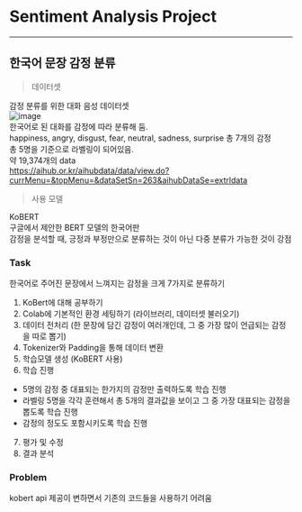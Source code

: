#  Sentiment Analysis Project
___  



## 한국어 문장 감정 분류
  
> 데이터셋  

감정 분류를 위한 대화 음성 데이터셋  
![image](https://github.com/mjkim0819/NI2L_STUDY/assets/108729047/42f52d40-b967-4bc8-9260-bf4ef82bee12)  
한국어로 된 대화를 감정에 따라 분류해 둠.  
happiness, angry, disgust, fear, neutral, sadness, surprise 총 7개의 감정  
총 5명을 기준으로 라벨링이 되어있음.  
약 19,374개의 data   
https://aihub.or.kr/aihubdata/data/view.do?currMenu=&topMenu=&dataSetSn=263&aihubDataSe=extrldata  
  
  
> 사용 모델 

KoBERT  
구글에서 제안한 BERT 모델의 한국어판  
감정을 분석할 때, 긍정과 부정만으로 분류하는 것이 아닌 다중 분류가 가능한 것이 강점  

  
  
### Task
한국어로 주어진 문장에서 느껴지는 감정을 크게 7가지로 분류하기  
1. KoBert에 대해 공부하기
2. Colab에 기본적인 환경 세팅하기 (라이브러리, 데이터셋 불러오기)
3. 데이터 전처리 (한 문장에 담긴 감정이 여러개인데, 그 중 가장 많이 언급되는 감정을 따로 뽑기)
4. Tokenizer와 Padding을 통해 데이터 변환
5. 학습모델 생성 (KoBERT 사용)
6. 학습 진행 
  - 5명의 감정 중 대표되는 한가지의 감정만 출력하도록 학습 진행
  - 라벨링 5명을 각각 훈련해서 총 5개의 결과값을 보이고 그 중 가장 대표되는 감정을 뽑도록 학습 진행
  - 감정의 정도도 포함시키도록 학습 진행
7. 평가 및 수정
8. 결과 분석

### Problem
kobert api 제공이 변하면서 기존의 코드들을 사용하기 어려움

